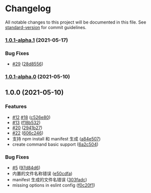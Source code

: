 # Changelog

All notable changes to this project will be documented in this file. See [standard-version](https://github.com/conventional-changelog/standard-version) for commit guidelines.

### [1.0.1-alpha.1](https://github.com/uioz/mfe-proxy-cli/compare/v1.0.1-alpha.0...v1.0.1-alpha.1) (2021-05-17)


### Bug Fixes

* [#29](https://github.com/uioz/mfe-proxy-cli/issues/29) ([28d8556](https://github.com/uioz/mfe-proxy-cli/commit/28d85564ec89ee642b479838a6ec7e4d87dbe5a9))

### [1.0.1-alpha.0](https://github.com/uioz/mfe-proxy-cli/compare/v1.0.0...v1.0.1-alpha.0) (2021-05-10)

## 1.0.0 (2021-05-10)


### Features

* [#12](https://github.com/uioz/mfe-proxy-cli/issues/12) [#18](https://github.com/uioz/mfe-proxy-cli/issues/18) ([c526e80](https://github.com/uioz/mfe-proxy-cli/commit/c526e8064360c499c71e5ac77a84d9dbadb68105))
* [#13](https://github.com/uioz/mfe-proxy-cli/issues/13) ([f18b532](https://github.com/uioz/mfe-proxy-cli/commit/f18b53203fb95029549c4cab050a2c88f7f156f2))
* [#20](https://github.com/uioz/mfe-proxy-cli/issues/20) ([2941b27](https://github.com/uioz/mfe-proxy-cli/commit/2941b27bad86f30a6673f50c43379730490a9cfa))
* [#22](https://github.com/uioz/mfe-proxy-cli/issues/22) ([606c246](https://github.com/uioz/mfe-proxy-cli/commit/606c24603b113ecdaeee563cc9556230e3cf97e2))
* 支持 npm install 和 manifest 生成 ([a84e507](https://github.com/uioz/mfe-proxy-cli/commit/a84e507dba975d5714b808f742b27c3bd22fccca))
* create command basic support ([6a2c504](https://github.com/uioz/mfe-proxy-cli/commit/6a2c5046d9d026dd4c400b89ef1ec367ac9805a6))


### Bug Fixes

* [#5](https://github.com/uioz/mfe-proxy-cli/issues/5) ([97d84d6](https://github.com/uioz/mfe-proxy-cli/commit/97d84d685d0b8eceb9ec65a528e8beab28b41d41))
* 内置的文件名称错误 ([e50cdfa](https://github.com/uioz/mfe-proxy-cli/commit/e50cdfab8a63c97bd3069a87245a50810543cd57))
* manifest 生成的文件名错误 ([303fadc](https://github.com/uioz/mfe-proxy-cli/commit/303fadc030b97d0e28d235139b684ce93b7a96eb))
* missing options in eslint config ([f0c20f1](https://github.com/uioz/mfe-proxy-cli/commit/f0c20f1cbcd1ce766a163ac3f885aa92f0bfd88c))
